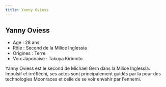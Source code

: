 ```yaml
---
title: Yanny Oviess
---
```


Yanny Oviess
------------



* Age : 28 ans
* Rôle : Second de la Milice Inglessia
* Origines : Terre
* Voix Japonaise : Takuya Kirimoto



Yanny Oviess est le second de Michael Gern dans la Milice Inglessia. Impulsif et irréfléchi, ses actes sont principalement guidés par la peur des technologies Moonraces et celle de se voir envahir par l'ennemi.